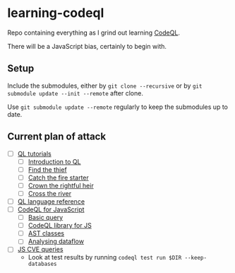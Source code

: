 # learning-codeql

Repo containing everything as I grind out learning [CodeQL](https://codeql.github.com/docs/).

There will be a JavaScript bias, certainly to begin with.

## Setup

Include the submodules, either by `git clone --recursive` or by `git submodule update --init --remote` after clone. 

 Use `git submodule update --remote` regularly to keep the submodules up to date.

## Current plan of attack

- [ ] [QL tutorials](https://codeql.github.com/docs/writing-codeql-queries/ql-tutorials/)
    * [ ] [Introduction to QL](https://codeql.github.com/docs/writing-codeql-queries/introduction-to-ql/)
    * [ ] [Find the thief](https://codeql.github.com/docs/writing-codeql-queries/find-the-thief/)
    * [ ] [Catch the fire starter](https://codeql.github.com/docs/writing-codeql-queries/catch-the-fire-starter/)
    * [ ] [Crown the rightful heir](https://codeql.github.com/docs/writing-codeql-queries/crown-the-rightful-heir/)
    * [ ] [Cross the river](https://codeql.github.com/docs/writing-codeql-queries/cross-the-river/) 
- [ ] [QL language reference](https://codeql.github.com/docs/ql-language-reference/)
- [ ] [CodeQL for JavaScript](https://codeql.github.com/docs/codeql-language-guides/codeql-for-javascript/)
    * [ ] [Basic query](https://codeql.github.com/docs/codeql-language-guides/basic-query-for-javascript-code/)
    * [ ] [CodeQL library for JS](https://codeql.github.com/docs/codeql-language-guides/codeql-library-for-javascript/)
    * [ ] [AST classes](https://codeql.github.com/docs/codeql-language-guides/abstract-syntax-tree-classes-for-working-with-javascript-and-typescript-programs/)
    * [ ] [Analysing dataflow](https://codeql.github.com/docs/codeql-language-guides/analyzing-data-flow-in-javascript-and-typescript/)
- [ ] [JS CVE queries](https://github.com/github/codeql/tree/main/javascript/ql/src/Security)
    - Look at test results by running `codeql test run $DIR --keep-databases`
    

